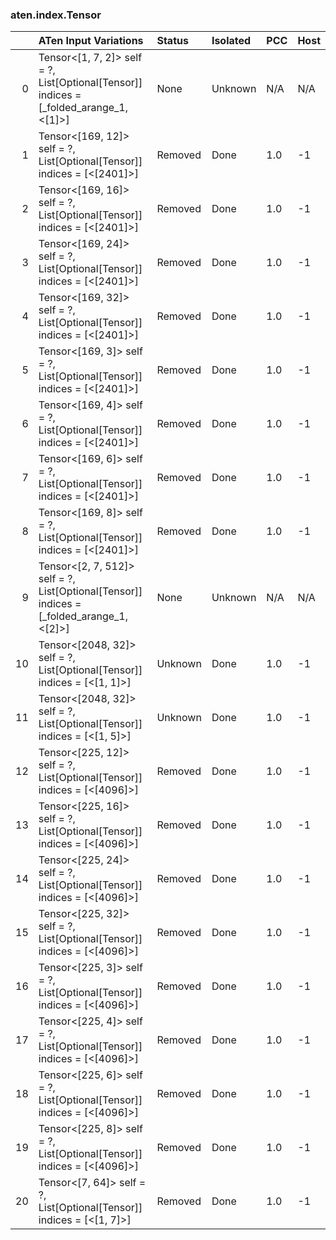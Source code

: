 ### aten.index.Tensor
|    | ATen Input Variations                                                                       | Status   | Isolated   | PCC   | Host   |
|---:|:--------------------------------------------------------------------------------------------|:---------|:-----------|:------|:-------|
|  0 | Tensor<[1, 7, 2]> self = ?,<br>List[Optional[Tensor]] indices = [_folded_arange_1, <[1]>]   | None     | Unknown    | N/A   | N/A    |
|  1 | Tensor<[169, 12]> self = ?,<br>List[Optional[Tensor]] indices = [<[2401]>]                  | Removed  | Done       | 1.0   | -1     |
|  2 | Tensor<[169, 16]> self = ?,<br>List[Optional[Tensor]] indices = [<[2401]>]                  | Removed  | Done       | 1.0   | -1     |
|  3 | Tensor<[169, 24]> self = ?,<br>List[Optional[Tensor]] indices = [<[2401]>]                  | Removed  | Done       | 1.0   | -1     |
|  4 | Tensor<[169, 32]> self = ?,<br>List[Optional[Tensor]] indices = [<[2401]>]                  | Removed  | Done       | 1.0   | -1     |
|  5 | Tensor<[169, 3]> self = ?,<br>List[Optional[Tensor]] indices = [<[2401]>]                   | Removed  | Done       | 1.0   | -1     |
|  6 | Tensor<[169, 4]> self = ?,<br>List[Optional[Tensor]] indices = [<[2401]>]                   | Removed  | Done       | 1.0   | -1     |
|  7 | Tensor<[169, 6]> self = ?,<br>List[Optional[Tensor]] indices = [<[2401]>]                   | Removed  | Done       | 1.0   | -1     |
|  8 | Tensor<[169, 8]> self = ?,<br>List[Optional[Tensor]] indices = [<[2401]>]                   | Removed  | Done       | 1.0   | -1     |
|  9 | Tensor<[2, 7, 512]> self = ?,<br>List[Optional[Tensor]] indices = [_folded_arange_1, <[2]>] | None     | Unknown    | N/A   | N/A    |
| 10 | Tensor<[2048, 32]> self = ?,<br>List[Optional[Tensor]] indices = [<[1, 1]>]                 | Unknown  | Done       | 1.0   | -1     |
| 11 | Tensor<[2048, 32]> self = ?,<br>List[Optional[Tensor]] indices = [<[1, 5]>]                 | Unknown  | Done       | 1.0   | -1     |
| 12 | Tensor<[225, 12]> self = ?,<br>List[Optional[Tensor]] indices = [<[4096]>]                  | Removed  | Done       | 1.0   | -1     |
| 13 | Tensor<[225, 16]> self = ?,<br>List[Optional[Tensor]] indices = [<[4096]>]                  | Removed  | Done       | 1.0   | -1     |
| 14 | Tensor<[225, 24]> self = ?,<br>List[Optional[Tensor]] indices = [<[4096]>]                  | Removed  | Done       | 1.0   | -1     |
| 15 | Tensor<[225, 32]> self = ?,<br>List[Optional[Tensor]] indices = [<[4096]>]                  | Removed  | Done       | 1.0   | -1     |
| 16 | Tensor<[225, 3]> self = ?,<br>List[Optional[Tensor]] indices = [<[4096]>]                   | Removed  | Done       | 1.0   | -1     |
| 17 | Tensor<[225, 4]> self = ?,<br>List[Optional[Tensor]] indices = [<[4096]>]                   | Removed  | Done       | 1.0   | -1     |
| 18 | Tensor<[225, 6]> self = ?,<br>List[Optional[Tensor]] indices = [<[4096]>]                   | Removed  | Done       | 1.0   | -1     |
| 19 | Tensor<[225, 8]> self = ?,<br>List[Optional[Tensor]] indices = [<[4096]>]                   | Removed  | Done       | 1.0   | -1     |
| 20 | Tensor<[7, 64]> self = ?,<br>List[Optional[Tensor]] indices = [<[1, 7]>]                    | Removed  | Done       | 1.0   | -1     |


